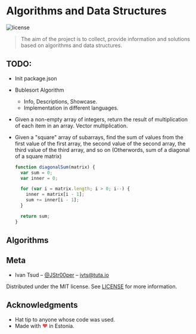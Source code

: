 # Algorithms and Data Structures

![license](https://img.shields.io/badge/license-MIT-yellow.svg)

> The aim of the project is to collect, provide information and solutions based on algorithms and data structures.

## TODO:

- Init package.json

- Bublesort Algorithm

  - Info, Descriptions, Showcase.
  - Implementation in different languages.

- Given a non-empty array of integers, return the result of multiplication of each item in an array. Vector multiplication.

- Given a "square" array of subarrays, find the sum of values from the first value of the first array, the second value of the second array, the third value of the third array, and so on (Otherwords, sum of a diagonal of a square matrix)

  ```javascript
  function diagonalSum(matrix) {
    var sum = 0;
    var inner = 0;

    for (var i = matrix.length; i > 0; i--) {
      inner = matrix[i - 1];
      sum += inner[i - 1];
    }

    return sum;
  }
  ```

## Algorithms

## Meta

- Ivan Tsud – [@JStr00per](https://twitter.com/JStr00per) – ivts@tuta.io

Distributed under the MIT license. See [LICENSE](LICENSE) for more information.

## Acknowledgments

- Hat tip to anyone whose code was used.
- Made with <span style="color: #e25555;">&#9829;</span> in Estonia.
